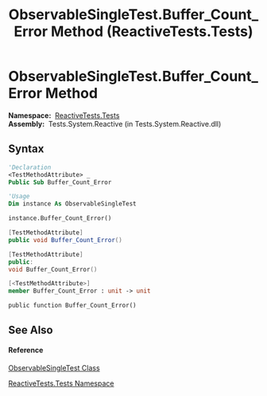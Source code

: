﻿---
title: ObservableSingleTest.Buffer_Count_Error Method  (ReactiveTests.Tests)
TOCTitle: Buffer_Count_Error Method
ms:assetid: M:ReactiveTests.Tests.ObservableSingleTest.Buffer_Count_Error
ms:mtpsurl: https://msdn.microsoft.com/en-us/library/reactivetests.tests.observablesingletest.buffer_count_error(v=VS.103)
ms:contentKeyID: 36619133
ms.date: 06/28/2011
mtps_version: v=VS.103
f1_keywords:
- ReactiveTests.Tests.ObservableSingleTest.Buffer_Count_Error
dev_langs:
- CSharp
- JScript
- VB
- FSharp
- c++
---

# ObservableSingleTest.Buffer\_Count\_Error Method

**Namespace:**  [ReactiveTests.Tests](hh289046\(v=vs.103\).md)  
**Assembly:**  Tests.System.Reactive (in Tests.System.Reactive.dll)

## Syntax

``` vb
'Declaration
<TestMethodAttribute> _
Public Sub Buffer_Count_Error
```

``` vb
'Usage
Dim instance As ObservableSingleTest

instance.Buffer_Count_Error()
```

``` csharp
[TestMethodAttribute]
public void Buffer_Count_Error()
```

``` c++
[TestMethodAttribute]
public:
void Buffer_Count_Error()
```

``` fsharp
[<TestMethodAttribute>]
member Buffer_Count_Error : unit -> unit 
```

``` jscript
public function Buffer_Count_Error()
```

## See Also

#### Reference

[ObservableSingleTest Class](hh315143\(v=vs.103\).md)

[ReactiveTests.Tests Namespace](hh289046\(v=vs.103\).md)

